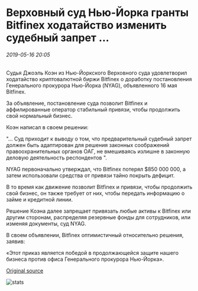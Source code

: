 # Верховный суд Нью-Йорка гранты Bitfinex ходатайство изменить судебный запрет ...

###### 2019-05-16 20:05

Судья Джоэль Коэн из Нью-Йоркского Верховного суда удовлетворил ходатайство криптовалютной биржи Bitfinex о доработку постановления Генерального прокурора Нью-Йорка (NYAG), объявленного 16 мая Bitfinex.

За объявление, постановление суда позволит Bitfinex и аффилированные оператор стабильный привязи, чтобы продолжить свой нормальный бизнес.

Коэн написал в своем решении:

"... Суд приходит к выводу о том, что предварительный судебный запрет должен быть адаптирован для решения законных соображений правоохранительных органов ОАГ, не вмешиваясь излишне в законную деловую деятельность респондентов ".

NYAG первоначально утверждал, что Bitfinex потерял $850 000 000, а затем использовали средства от привязи тайно покрыть дефицит.

В то время как движение позволит Bitfinex и привязи, чтобы продолжить свой бизнес, он также требует от них, чтобы передать информацию о займе и кредитной линии.

Решение Коэна далее запрещает привязать любые активы к Bitfinex или другим сторонам, распределяя резервные фонды для сотрудников, или изменяя документы, суд NYAG.

В своем объявлении, Bitfinex оптимистичный относительно решения, заявив:

«Этот приказ является победой в продолжающейся защите нашего бизнеса против офиса Генерального прокурора Нью-Йорка».

[Original source](https://cointelegraph.com/news/new-york-supreme-court-grants-bitfinexs-motion-to-modify-injunction)

![stats](https://c.statcounter.com/11760860/0/a89fa40b/1/ "stats")